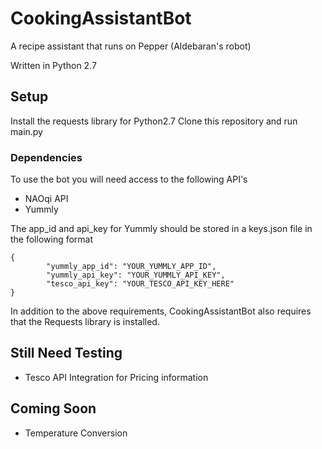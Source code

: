 # CookingAssistantBot

A recipe assistant that runs on Pepper (Aldebaran's robot)

Written in Python 2.7

## Setup
Install the requests library for Python2.7
Clone this repository and run main.py

### Dependencies

To use the bot you will need access to the following API's

- NAOqi API
- Yummly

The app_id and api_key for Yummly should be stored in a keys.json file in the following format

	{
			"yummly_app_id": "YOUR_YUMMLY_APP_ID",
			"yummly_api_key": "YOUR_YUMMLY_API_KEY",
			"tesco_api_key": "YOUR_TESCO_API_KEY_HERE"
	}

In addition to the above requirements, CookingAssistantBot also requires that the Requests library is installed.

## Still Need Testing

- Tesco API Integration for Pricing information

## Coming Soon

- Temperature Conversion
